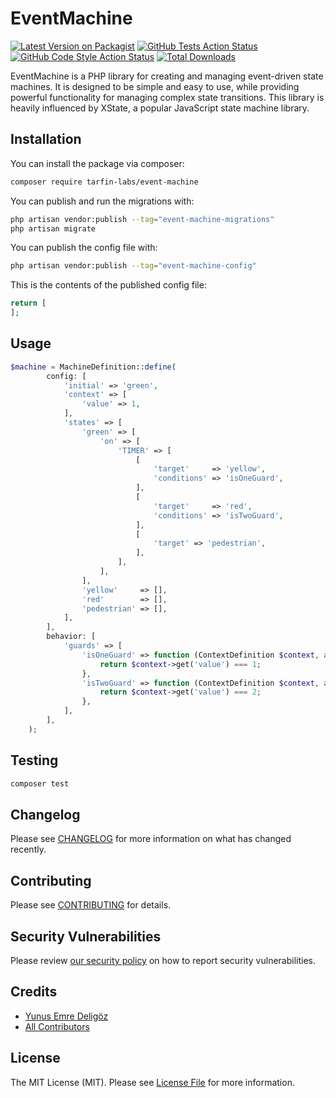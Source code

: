 # EventMachine


[![Latest Version on Packagist](https://img.shields.io/packagist/v/tarfin-labs/event-machine.svg?style=flat-square)](https://packagist.org/packages/tarfin-labs/event-machine)
[![GitHub Tests Action Status](https://img.shields.io/github/actions/workflow/status/tarfin-labs/event-machine/run-tests.yml?branch=main&label=tests&style=flat-square)](https://github.com/tarfin-labs/event-machine/actions?query=workflow%3Arun-tests+branch%3Amain)
[![GitHub Code Style Action Status](https://img.shields.io/github/actions/workflow/status/tarfin-labs/event-machine/fix-php-code-style-issues.yml?branch=main&label=code%20style&style=flat-square)](https://github.com/tarfin-labs/event-machine/actions?query=workflow%3A"Fix+PHP+code+style+issues"+branch%3Amain)
[![Total Downloads](https://img.shields.io/packagist/dt/tarfin-labs/event-machine.svg?style=flat-square)](https://packagist.org/packages/tarfin-labs/event-machine)

EventMachine is a PHP library for creating and managing event-driven state machines. It is designed to be simple and easy to use, while providing powerful functionality for managing complex state transitions. This library is heavily influenced by XState, a popular JavaScript state machine library.

## Installation

You can install the package via composer:

```bash
composer require tarfin-labs/event-machine
```

You can publish and run the migrations with:

```bash
php artisan vendor:publish --tag="event-machine-migrations"
php artisan migrate
```

You can publish the config file with:

```bash
php artisan vendor:publish --tag="event-machine-config"
```

This is the contents of the published config file:

```php
return [
];
```

## Usage

```php
$machine = MachineDefinition::define(
        config: [
            'initial' => 'green',
            'context' => [
                'value' => 1,
            ],
            'states' => [
                'green' => [
                    'on' => [
                        'TIMER' => [
                            [
                                'target'     => 'yellow',
                                'conditions' => 'isOneGuard',
                            ],
                            [
                                'target'     => 'red',
                                'conditions' => 'isTwoGuard',
                            ],
                            [
                                'target' => 'pedestrian',
                            ],
                        ],
                    ],
                ],
                'yellow'     => [],
                'red'        => [],
                'pedestrian' => [],
            ],
        ],
        behavior: [
            'guards' => [
                'isOneGuard' => function (ContextDefinition $context, array $event): bool {
                    return $context->get('value') === 1;
                },
                'isTwoGuard' => function (ContextDefinition $context, array $event): bool {
                    return $context->get('value') === 2;
                },
            ],
        ],
    );
```

## Testing

```bash
composer test
```

## Changelog

Please see [CHANGELOG](CHANGELOG.md) for more information on what has changed recently.

## Contributing

Please see [CONTRIBUTING](CONTRIBUTING.md) for details.

## Security Vulnerabilities

Please review [our security policy](../../security/policy) on how to report security vulnerabilities.

## Credits

- [Yunus Emre Deligöz](https://github.com/tarfin-labs)
- [All Contributors](../../contributors)

## License

The MIT License (MIT). Please see [License File](LICENSE.md) for more information.
